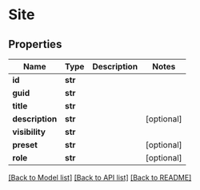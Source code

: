 # Site

## Properties
Name | Type | Description | Notes
------------ | ------------- | ------------- | -------------
**id** | **str** |  | 
**guid** | **str** |  | 
**title** | **str** |  | 
**description** | **str** |  | [optional] 
**visibility** | **str** |  | 
**preset** | **str** |  | [optional] 
**role** | **str** |  | [optional] 

[[Back to Model list]](../README.md#documentation-for-models) [[Back to API list]](../README.md#documentation-for-api-endpoints) [[Back to README]](../README.md)

